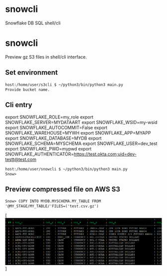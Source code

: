 # snowcli
Snowflake DB SQL shell/cli

# snowcli
Preview gz S3 files in shell/cli interface.


## Set environment

```
host:/home/user/s3cli $ ~/python3/bin/python3 main.py
Provide bucket name.
```

## Cli entry

export SNOWFLAKE_ROLE=my_role
export SNOWFLAKE_SERVER=MYDATAART
export SNOWFLAKE_WSID=my-wsid
export SNOWFLAKE_AUTOCOMMIT=False
export SNOWFLAKE_WAREHOUSE=MYWH
export SNOWFLAKE_APP=MYAPP
export SNOWFLAKE_DATABASE=MYDB
export SNOWFLAKE_SCHEMA=MYSCHEMA
export SNOWFLAKE_USER=dev_test
export SNOWFLAKE_PWD=mypwd
export SNOWFLAKE_AUTHENTICATOR=https://test.okta.com;uid=dev-testt@test.com


```
host:/home/user/snowcli $ ~/python3/bin/python3 main.py 
Snow>
```

## Preview compressed file on AWS S3

```
Snow> COPY INTO MYDB.MYSCHEMA.MY_TABLE FROM '@MY_STAGE/MY_TABLE/'FILES=('test.csv.gz') 
```

[![Screenshot](https://raw.githubusercontent.com/pydemo/s3cli/master/s2cli.PNG)]



